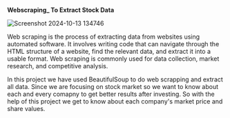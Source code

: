 **Webscraping_ To Extract Stock Data**

![Screenshot 2024-10-13 134746](https://github.com/user-attachments/assets/9f53984b-853c-4dca-b007-7e6a26e8b5eb)

Web scraping is the process of extracting data from websites using automated software. It involves writing code that can navigate through the HTML structure of a website, find the relevant data, and extract it into a usable format. Web scraping is commonly used for data collection, market research, and competitive analysis.

In this project we have used BeautifulSoup to do web scrapping and extract all data. Since we are focusing on stock market so we want to know about each and every comapny to get better results after investing. So with the help of this project we get to know about each company's market price and share values. 

